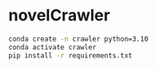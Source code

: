 # novelCrawler

```bash
conda create -n crawler python=3.10
conda activate crawler
pip install -r requirements.txt
```
